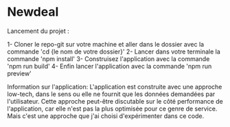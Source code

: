 # Newdeal
 
Lancement du projet :
 
 1- Cloner le repo-git sur votre machine et aller dans le dossier avec la commande 'cd {le nom de votre dossier}'
 2- Lancer dans votre terminale la commande 'npm install'
 3- Construisez l'application avec la commande 'npm run build'
 4- Enfin lancer l'application avec la commande 'npm run preview'
 
 Information sur l'application:
 L'application est construite avec une approche low-tech, dans le sens ou elle ne fournit que les données demandées par l'utilisateur.
 Cette approche peut-être discutable sur le côté performance de l'application, car elle n'est pas la plus optimisée pour ce genre de service. Mais c'est une approche que j'ai choisi d'expérimenter dans ce code.
